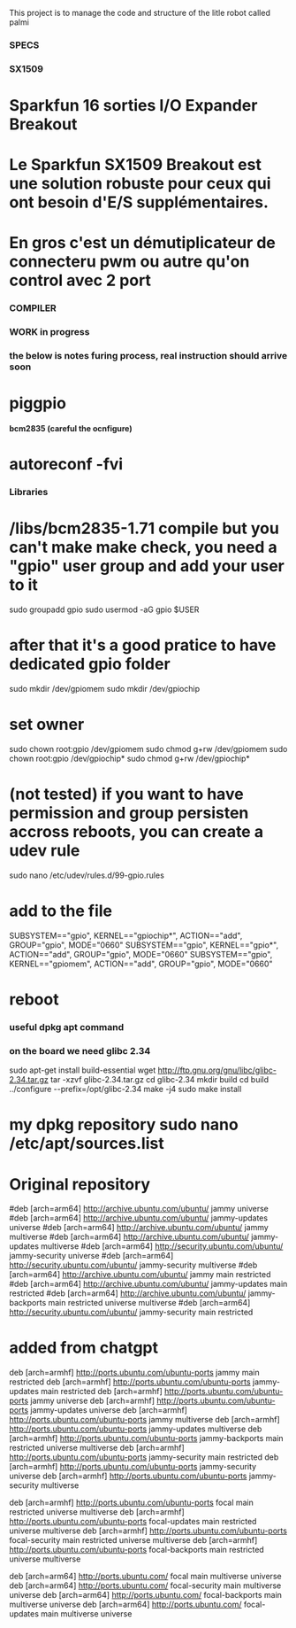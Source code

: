 This project is to manage the code and structure of the litle robot called palmi

###
### SPECS ###
###

### SX1509 
# Sparkfun 16 sorties I/O Expander Breakout
# Le Sparkfun SX1509 Breakout est une solution robuste pour ceux qui ont besoin d'E/S supplémentaires.
# En gros c'est un démutiplicateur de connecteru pwm ou autre qu'on control avec 2 port

### COMPILER

### 
### WORK in progress ###
### the below is notes furing process, real instruction should arrive soon
###

# piggpio
<!-- cmake -DCMAKE_SYSTEM_NAME=Linux \
      -DCMAKE_SYSTEM_PROCESSOR=armv6 \
      -DCMAKE_C_COMPILER=arm-linux-gnueabihf-gcc \
      -DCMAKE_FIND_ROOT_PATH=/usr/arm-linux-gnueabihf \ 
      ..
      -->
<!-- cmake -DCMAKE_SYSTEM_NAME=Linux \
      -DCMAKE_SYSTEM_PROCESSOR=armv6 \
      -DCMAKE_C_COMPILER=arm-linux-gnueabihf-gcc \
      -DCMAKE_CXX_COMPILER=arm-linux-gnueabihf-g++ \
      -DCMAKE_FIND_ROOT_PATH=/usr/arm-linux-gnueabihf \
      .. -->

#### bcm2835 (careful the ocnfigure) 
# autoreconf -fvi
<!-- tar zxvf bcm2835-1.71.tar.gz
./configure --host=arm-linux-gnueabihf
make
sudo make check
sudo make install -->

### Libraries ###

# /libs/bcm2835-1.71  compile but you can't make make check, you need a "gpio" user group and add your user to it
sudo groupadd gpio
sudo usermod -aG gpio $USER
# after that it's a good pratice to have dedicated gpio folder 
sudo mkdir /dev/gpiomem
sudo mkdir /dev/gpiochip
# set owner
sudo chown root:gpio /dev/gpiomem
sudo chmod g+rw /dev/gpiomem
sudo chown root:gpio /dev/gpiochip*
sudo chmod g+rw /dev/gpiochip*
# (not tested) if you want to have permission and group persisten accross reboots, you can create a udev rule
sudo nano /etc/udev/rules.d/99-gpio.rules
# add to the file
SUBSYSTEM=="gpio", KERNEL=="gpiochip*", ACTION=="add", GROUP="gpio", MODE="0660"
SUBSYSTEM=="gpio", KERNEL=="gpio*", ACTION=="add", GROUP="gpio", MODE="0660"
SUBSYSTEM=="gpio", KERNEL=="gpiomem", ACTION=="add", GROUP="gpio", MODE="0660"
# reboot

### useful dpkg apt command
<!-- 
sudo dpkg --print-architecture  default configurtion : amd64

sudo dpkg --print-foreign-architectures
sudo dpkg --add-architecture armhf

sudo apt-get update
# to compile for raspberry pi you need
sudo apt install gcc-arm-linux-gnueabihf g++-arm-linux-gnueabihf

wget http://ports.ubuntu.com/pool/main/n/ncurses/libncurses5-dev_6.2-0ubuntu2_armhf.deb
wget http://ports.ubuntu.com/pool/main/n/ncurses/libncursesw5-dev_6.2-0ubuntu2_armhf.deb
 -->
<!-- 
 --host=arm-linux-gnueabihf CC=arm-linux-gnueabihf-gcc CXX=arm-linux-gnueabihf-g++
 -->
 ### on the board we need glibc 2.34
 sudo apt-get install build-essential
wget http://ftp.gnu.org/gnu/libc/glibc-2.34.tar.gz
tar -xzvf glibc-2.34.tar.gz
cd glibc-2.34
mkdir build
cd build
../configure --prefix=/opt/glibc-2.34
make -j4
sudo make install


# my dpkg repository  sudo nano /etc/apt/sources.list
# Original repository
#deb [arch=arm64] http://archive.ubuntu.com/ubuntu/ jammy universe
#deb [arch=arm64] http://archive.ubuntu.com/ubuntu/ jammy-updates universe
#deb [arch=arm64] http://archive.ubuntu.com/ubuntu/ jammy multiverse
#deb [arch=arm64] http://archive.ubuntu.com/ubuntu/ jammy-updates multiverse
#deb [arch=arm64] http://security.ubuntu.com/ubuntu/ jammy-security universe
#deb [arch=arm64] http://security.ubuntu.com/ubuntu/ jammy-security multiverse
#deb [arch=arm64] http://archive.ubuntu.com/ubuntu/ jammy main restricted
#deb [arch=arm64] http://archive.ubuntu.com/ubuntu/ jammy-updates main restricted
#deb [arch=arm64] http://archive.ubuntu.com/ubuntu/ jammy-backports main restricted universe multiverse
#deb [arch=arm64] http://security.ubuntu.com/ubuntu/ jammy-security main restricted

# added from chatgpt
deb [arch=armhf] http://ports.ubuntu.com/ubuntu-ports jammy main restricted
deb [arch=armhf] http://ports.ubuntu.com/ubuntu-ports jammy-updates main restricted
deb [arch=armhf] http://ports.ubuntu.com/ubuntu-ports jammy universe
deb [arch=armhf] http://ports.ubuntu.com/ubuntu-ports jammy-updates universe
deb [arch=armhf] http://ports.ubuntu.com/ubuntu-ports jammy multiverse
deb [arch=armhf] http://ports.ubuntu.com/ubuntu-ports jammy-updates multiverse
deb [arch=armhf] http://ports.ubuntu.com/ubuntu-ports jammy-backports main restricted universe multiverse
deb [arch=armhf] http://ports.ubuntu.com/ubuntu-ports jammy-security main restricted
deb [arch=armhf] http://ports.ubuntu.com/ubuntu-ports jammy-security universe
deb [arch=armhf] http://ports.ubuntu.com/ubuntu-ports jammy-security multiverse


deb [arch=armhf] http://ports.ubuntu.com/ubuntu-ports focal main restricted universe multiverse
deb [arch=armhf] http://ports.ubuntu.com/ubuntu-ports focal-updates main restricted universe multiverse
deb [arch=armhf] http://ports.ubuntu.com/ubuntu-ports focal-security main restricted universe multiverse
deb [arch=armhf] http://ports.ubuntu.com/ubuntu-ports focal-backports main restricted universe multiverse

deb [arch=arm64] http://ports.ubuntu.com/ focal main multiverse universe
deb [arch=arm64] http://ports.ubuntu.com/ focal-security main multiverse universe
deb [arch=arm64] http://ports.ubuntu.com/ focal-backports main multiverse universe
deb [arch=arm64] http://ports.ubuntu.com/ focal-updates main multiverse universe